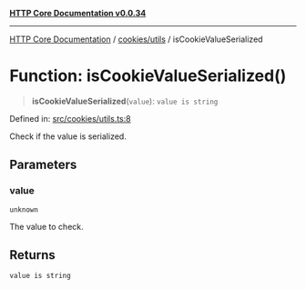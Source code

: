 [**HTTP Core Documentation v0.0.34**](../../../README.md)

***

[HTTP Core Documentation](../../../modules.md) / [cookies/utils](../README.md) / isCookieValueSerialized

# Function: isCookieValueSerialized()

> **isCookieValueSerialized**(`value`): `value is string`

Defined in: [src/cookies/utils.ts:8](https://github.com/stonemjs/http-core/blob/424f80742be298e137f118c0e2e80266a8a78f3c/src/cookies/utils.ts#L8)

Check if the value is serialized.

## Parameters

### value

`unknown`

The value to check.

## Returns

`value is string`
